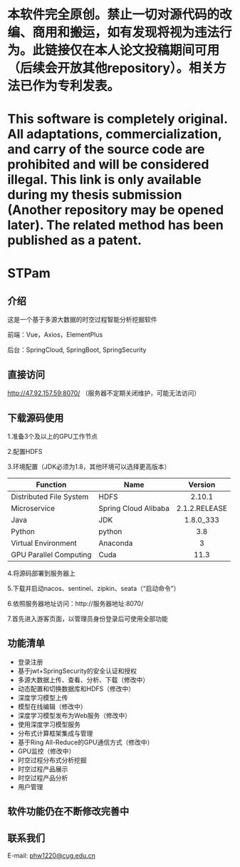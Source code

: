 # **本软件完全原创。禁止一切对源代码的改编、商用和搬运，如有发现将视为违法行为。此链接仅在本人论文投稿期间可用（后续会开放其他repository）。相关方法已作为专利发表。**

# **This software is completely original. All adaptations, commercialization, and carry of the source code are prohibited and will be considered illegal. This link is only available during my thesis submission (Another repository may be opened later). The related method has been published as a patent.**



# STPam



## 介绍

这是一个基于多源大数据的时空过程智能分析挖掘软件

前端：Vue，Axios，ElementPlus

后台：SpringCloud, SpringBoot, SpringSecurity

## 直接访问

http://47.92.157.59:8070/    （服务器不定期关闭维护，可能无法访问）

## 下载源码使用

1.准备3个及以上的GPU工作节点

2.配置HDFS

3.环境配置（JDK必须为1.8，其他环境可以选择更高版本）

| Function                 | Name                  |    Version    |
| ------------------------ | --------------------- | :-----------: |
| Distributed  File System | HDFS                  |    2.10.1     |
| Microservice             | Spring  Cloud Alibaba | 2.1.2.RELEASE |
| Java                     | JDK                   |   1.8.0_333   |
| Python                   | python                |      3.8      |
| Virtual  Environment     | Anaconda              |       3       |
| GPU  Parallel Computing  | Cuda                  |     11.3      |

4.将源码部署到服务器上

5.下载并启动nacos、sentinel、zipkin、seata（“启动命令”）

6.依照服务器地址访问：http://服务器地址:8070/

7.首先进入游客页面，以管理员身份登录后可使用全部功能

## 功能清单

- 登录注册
- 基于jwt+SpringSecurity的安全认证和授权
- 多源大数据上传、查看、分析、下载（修改中）
- 动态配置和切换数据库和HDFS（修改中）
- 深度学习模型上传
- 模型在线编辑（修改中）
- 深度学习模型发布为Web服务（修改中）
- 使用深度学习模型服务
- 分布式计算框架集成与管理
- 基于Ring All-Reduce的GPU通信方式（修改中）
- GPU监控（修改中）
- 时空过程分布式分析挖掘
- 时空过程产品展示
- 时空过程产品分析
- 用户管理

## 软件功能仍在不断修改完善中

## 联系我们

E-mail: phw1220@cug.edu.cn
